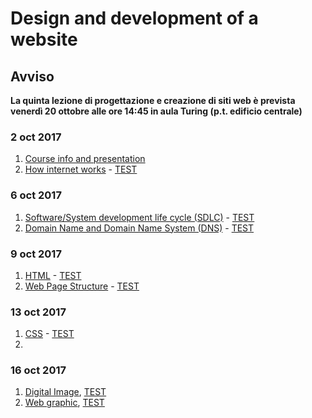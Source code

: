 # Design and development of a website

## Avviso  
**La quinta lezione di progettazione e creazione di siti web è prevista venerdì 20 ottobre alle ore 14:45 in aula Turing (p.t. edificio centrale)**

### 2 oct 2017
1. [Course info and presentation](http://svel.to/oe6)
2. [How internet works](http://svel.to/oe7) - [TEST](http://svel.to/oe8)

### 6 oct 2017
1. [Software/System development life cycle (SDLC)](http://svel.to/o99) - [TEST](http://svel.to/oh6)
2. [Domain Name and Domain Name System (DNS)](http://svel.to/nkb) - [TEST](http://svel.to/nkh)

### 9 oct 2017
1. [HTML](http://svel.to/oi7) - [TEST](http://svel.to/oi6)
2. [Web Page Structure](http://svel.to/oib) - [TEST](http://svel.to/oia)

### 13 oct 2017
1. [CSS](http://svel.to/oho) - [TEST](http://svel.to/ohn)
2. 

### 16 oct 2017
1. [Digital Image](http://svel.to/om0), [TEST](http://svel.to/omz)
2. [Web graphic](http://svel.to/on2), [TEST](http://svel.to/ndz)
